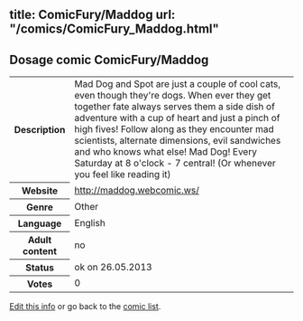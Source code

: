 title: ComicFury/Maddog
url: "/comics/ComicFury_Maddog.html"
---
Dosage comic ComicFury/Maddog
-----------------------------------------

<p id="msg"></p>
<script type="text/javascript">
if (window.location.search === '?edit_info_mail=sent_ok') {
  var elem = document.getElementById("msg");
  elem.innerHTML = 'Edited information sucessfully sent for review, which is usually done daily. Thanks!';
  elem.className = 'ok';
}
</script>
<table class="comicinfo">
<tr>
<th>Description</th><td>Mad Dog and Spot are just a couple of cool cats, even though they're dogs. When ever they get together fate always serves them a side dish of adventure with a cup of heart and just a pinch of high fives! Follow along as they encounter mad scientists, alternate dimensions, evil sandwiches and who knows what else! Mad Dog! Every Saturday at 8 o'clock - 7 central! (Or whenever you feel like reading it)</td>
</tr>
<tr>
<th>Website</th><td><a href="http://maddog.webcomic.ws/">http://maddog.webcomic.ws/</a></td>
</tr>
<tr>
<th>Genre</th><td>Other</td>
</tr>
<tr>
<th>Language</th><td>English</td>
</tr>
<tr>
<th>Adult content</th><td>no</td>
</tr>
<tr>
<th>Status</th><td>ok on 26.05.2013</td>
</tr>
<tr>
<th>Votes</th><td>0</td>
</tr>
</table>

[Edit this info](ComicFury_Maddog_edit.html) or go back to the [comic list](../comic-index.html).
